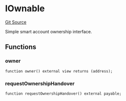 # IOwnable
[Git Source](https://github.com/NaniDAO/accounts/blob/7de36a3d39c803832cd611fb5f109f5ac92c99ae/src/authority/Guard.sol)

Simple smart account ownership interface.


## Functions
### owner


```solidity
function owner() external view returns (address);
```

### requestOwnershipHandover


```solidity
function requestOwnershipHandover() external payable;
```

